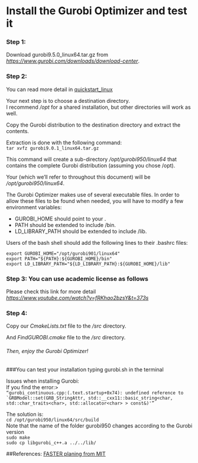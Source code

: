 # Install the Gurobi Optimizer and test it

### Step 1:
Download gurobi9.5.0_linux64.tar.gz from _https://www.gurobi.com/downloads/download-center_.

### Step 2:
You can read more detail in
[quickstart_linux](https://cdn.gurobi.com/wp-content/plugins/hd_documentations/documentation/9.0/quickstart_linux.pdf)

Your next step is to choose a destination directory.\
I recommend _/opt_ for a shared installation, but other directories will work as well.

Copy the Gurobi distribution to the destination directory
and extract the contents.

Extraction is done with the following command:\
`tar xvfz gurobi9.0.1_linux64.tar.gz`

This command will create a sub-directory _/opt/gurobi950/linux64_ that contains the complete Gurobi distribution (assuming you chose /opt).

Your <installdir> (which we’ll refer to throughout this document) will be _/opt/gurobi950/linux64_.

The Gurobi Optimizer makes use of several executable files. In order to allow these files to be found when needed, you will have to modify a few environment variables:
+ GUROBI_HOME should point to your <installdir>.
+ PATH should be extended to include <installdir>/bin.
+ LD_LIBRARY_PATH should be extended to include <installdir>/lib.

Users of the bash shell should add the following lines to their .bashrc files:

`export GUROBI_HOME="/opt/gurobi901/linux64"`\
`export PATH="${PATH}:${GUROBI_HOME}/bin"`\
`export LD_LIBRARY_PATH="${LD_LIBRARY_PATH}:${GUROBI_HOME}/lib"`

### Step 3: You can use academic license as follows
Please check this link for more detail\
_https://www.youtube.com/watch?v=fRKhao2bzsY&t=373s_


### Step 4:

Copy our _CmakeLists.txt_ file to the <installdir>_/src_ directory.

And _FindGUROBI.cmake_ file to the <installdir>_/src_ directory.

###### Then, enjoy the Gurobi Optimizer!


###You can test your installation typing gurobi.sh in the terminal

Issues when installing Gurobi:\
If you find the error:>\
``“gurobi_continuous.cpp:(.text.startup+0x74): undefined reference to
`GRBModel::set(GRB_StringAttr, std::__cxx11::basic_string<char,
std::char_traits<char>, std::allocator<char> > const&)'”
``

The solution is:\
`cd /opt/gurobi950/linux64/src/build ` \
Note that the name of the folder gurobi950 changes according to the Gurobi version \
`sudo make` \
`sudo cp libgurobi_c++.a ../../lib/`

##References:
[FASTER planing from MIT](https://github.com/mit-acl/faster)
